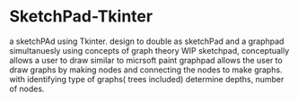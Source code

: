 # SketchPad-Tkinter
a sketchPAd using Tkinter. design to double as sketchPad and a graphpad simultanuesly using concepts of graph theory
WIP 
sketchpad, conceptually allows a user to draw similar to micrsoft paint
graphpad allows the user to draw graphs by making nodes and connecting the nodes to make graphs. with identifying type of graphs( trees included) determine depths, number of nodes.
